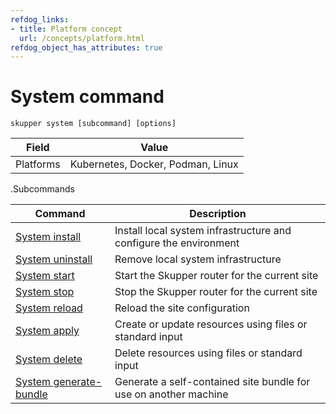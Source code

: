 ```yaml
---
refdog_links:
- title: Platform concept
  url: /concepts/platform.html
refdog_object_has_attributes: true
---
```


# System command

~~~ shell
skupper system [subcommand] [options]
~~~

| Field       | Value |
|------------|-------|
| Platforms  | Kubernetes, Docker, Podman, Linux |

.Subcommands

| Command | Description |
|---------|-------------|
| [System install]({{site_prefix}}/commands/system/install.html) | Install local system infrastructure and configure the environment |
| [System uninstall]({{site_prefix}}/commands/system/uninstall.html) | Remove local system infrastructure |
| [System start]({{site_prefix}}/commands/system/start.html) | Start the Skupper router for the current site |
| [System stop]({{site_prefix}}/commands/system/stop.html) | Stop the Skupper router for the current site |
| [System reload]({{site_prefix}}/commands/system/reload.html) | Reload the site configuration |
| [System apply]({{site_prefix}}/commands/system/apply.html) | Create or update resources using files or standard input |
| [System delete]({{site_prefix}}/commands/system/delete.html) | Delete resources using files or standard input |
| [System generate-bundle]({{site_prefix}}/commands/system/generate-bundle.html) | Generate a self-contained site bundle for use on another machine |
